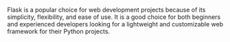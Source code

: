 Flask is a popular choice for web development projects because of its simplicity, flexibility, and ease of use. It is a good choice for both beginners and experienced developers looking for a lightweight and customizable web framework for their Python projects.

